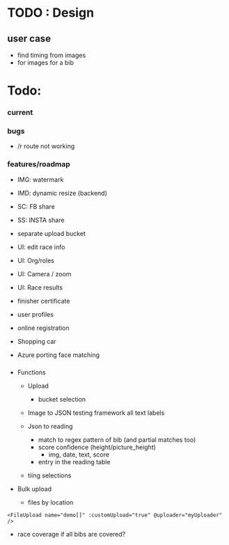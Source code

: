 # TODO : Design

## user case
* find timing from images
* for images for a bib

# Todo:

### current 

### bugs
* /r route not working

### features/roadmap
* IMG: watermark
* IMD: dynamic resize (backend)
* SC: FB share
* SS: INSTA share
* separate upload bucket
* UI: edit race info
* UI: Org/roles
* UI: Camera / zoom
* UI: Race results

* finisher certificate
* user profiles
* online registration
* Shopping car
* Azure porting face matching
###
* Functions
    * Upload
        * bucket selection

    * Image to JSON
        testing framework
        all text labels
    * Json to reading
        * match to regex pattern of bib (and partial matches too)
        * score confidence (height/picture_height)
            * img, date, text, score
        * entry  in the reading table
    * tiing selections

* Bulk upload
    * files by location


`<FileUpload name="demo[]" :customUpload="true" @uploader="myUploader" />`

* race coverage
 if all bibs are covered?